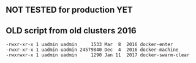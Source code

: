 
## NOT TESTED for production YET
## OLD script from old clusters 2016
```
-rwxr-xr-x 1 uadmin uadmin     1533 Mar  8  2016 docker-enter
-rwxr-xr-x 1 uadmin uadmin 24579840 Dec  4  2016 docker-machine
-rwxrwxr-x 1 uadmin uadmin     1290 Jan 11  2017 docker-swarm-clear
```

